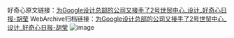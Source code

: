 好奇心原文链接：[为Google设计总部的公司又接手了2号世贸中心_设计_好奇心日报-胡莹](https://www.qdaily.com/articles/9059.html)
WebArchive归档链接：[为Google设计总部的公司又接手了2号世贸中心_设计_好奇心日报-胡莹](http://web.archive.org/web/20190623153727/https://www.qdaily.com/articles/9059.html)
![image](http://ww3.sinaimg.cn/large/007d5XDply1g3ve5858hxj30u02of7wh)